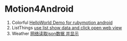 # Motion4Android
1. Colorful [HelloWorld Demo for rubymotion android](./Colorful)
2. ListThings [use list show data and click open web view ](./ListThings)
3. Weather [网络读取json数据 并显示](./Weather)